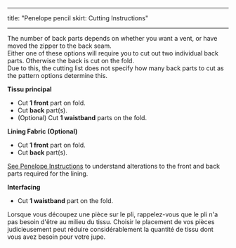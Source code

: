 - - -
title: "Penelope pencil skirt: Cutting Instructions"
- - -

<Note>

The number of back parts depends on whether you want a vent, or have moved the zipper to the back seam.  
Either one of these options will require you to cut out two individual back parts. Otherwise the back is cut on the fold.  
Due to this, the cutting list does not specify how many back parts to cut as the pattern options determine this.

</Note>

**Tissu principal**

- Cut **1 front** part on fold.
- Cut **back** part(s).
- (Optional) Cut **1 waistband** parts on the fold.

**Lining Fabric (Optional)**

- Cut **1 front** part on fold.
- Cut **back** part(s).

<Note>

[See Penelope Instructions](docs/patterns/penelope/instructions/#lining) to understand alterations to the front and back parts required for the lining.

</Note>

**Interfacing**

- Cut **1 waistband** part on the fold.

<Tip>

Lorsque vous découpez une pièce sur le pli, rappelez-vous que le pli n'a pas besoin d'être au milieu du tissu.
Choisir le placement de vos pièces judicieusement peut réduire considérablement la quantité de tissu dont vous avez besoin pour votre jupe.

</Tip>
